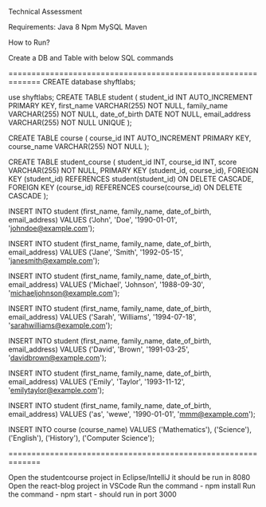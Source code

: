 Technical Assessment

Requirements:
Java 8
Npm
MySQL
Maven

How to Run?

Create a DB and Table with below SQL commands

=============================================================
CREATE database shyftlabs;

use shyftlabs;
CREATE TABLE student (
  student_id INT AUTO_INCREMENT PRIMARY KEY,
  first_name VARCHAR(255) NOT NULL,
  family_name VARCHAR(255) NOT NULL,
  date_of_birth DATE NOT NULL,
  email_address VARCHAR(255) NOT NULL UNIQUE
);

CREATE TABLE course (
  course_id INT AUTO_INCREMENT PRIMARY KEY,
  course_name VARCHAR(255) NOT NULL
);

CREATE TABLE student_course (
  student_id INT,
  course_id INT,
  score VARCHAR(255) NOT NULL,
  PRIMARY KEY (student_id, course_id),
  FOREIGN KEY (student_id) REFERENCES student(student_id) ON DELETE CASCADE,
  FOREIGN KEY (course_id) REFERENCES course(course_id) ON DELETE CASCADE
);



INSERT INTO student (first_name, family_name, date_of_birth, email_address)
VALUES ('John', 'Doe', '1990-01-01', 'johndoe@example.com');

INSERT INTO student (first_name, family_name, date_of_birth, email_address)
VALUES ('Jane', 'Smith', '1992-05-15', 'janesmith@example.com');

INSERT INTO student (first_name, family_name, date_of_birth, email_address)
VALUES ('Michael', 'Johnson', '1988-09-30', 'michaeljohnson@example.com');

INSERT INTO student (first_name, family_name, date_of_birth, email_address)
VALUES ('Sarah', 'Williams', '1994-07-18', 'sarahwilliams@example.com');

INSERT INTO student (first_name, family_name, date_of_birth, email_address)
VALUES ('David', 'Brown', '1991-03-25', 'davidbrown@example.com');

INSERT INTO student (first_name, family_name, date_of_birth, email_address)
VALUES ('Emily', 'Taylor', '1993-11-12', 'emilytaylor@example.com');


INSERT INTO student (first_name, family_name, date_of_birth, email_address)
VALUES ('as', 'wewe', '1990-01-01', 'mmm@example.com');


INSERT INTO course (course_name) VALUES
  ('Mathematics'),
  ('Science'),
  ('English'),
  ('History'),
  ('Computer Science');



=============================================================

Open the studentcourse project in Eclipse/IntelliJ it should be run in 8080
Open the react-blog project in VSCode
Run the command - npm install
Run the command - npm start - should run in port 3000











